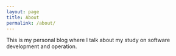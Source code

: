 ```yaml
---
layout: page
title: About
permalink: /about/
---
```

This is my personal blog where I talk about my study on software development and operation.